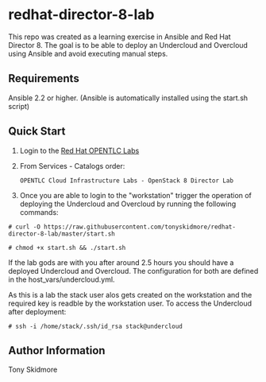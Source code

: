 # redhat-director-8-lab

This repo was created as a learning exercise in Ansible and Red Hat Director 8.  The goal is to be able to deploy an Undercloud and Overcloud
using Ansible and avoid executing manual steps. 

Requirements
------------

Ansible 2.2 or higher. (Ansible is automatically installed using the start.sh script)

## Quick Start

1. Login to the [Red Hat OPENTLC Labs][1] 

2. From Services - Catalogs order: 

       OPENTLC Cloud Infrastructure Labs - OpenStack 8 Director Lab 

3. Once you are able to login to the "workstation" trigger the operation of deploying the Undercloud and Overcloud by running the following commands:

  `# curl -O https://raw.githubusercontent.com/tonyskidmore/redhat-director-8-lab/master/start.sh`

  `# chmod +x start.sh && ./start.sh`

If the lab gods are with you after around 2.5 hours you should have a deployed Undercloud and Overcloud.  The configuration for both are defined in the host_vars/undercloud.yml.

As this is a lab the stack user alos gets created on the workstation and the required key is readble by the workstation user.  To access the Undercloud after deployment:

  `# ssh -i /home/stack/.ssh/id_rsa stack@undercloud`

Author Information
------------------

Tony Skidmore

[1]: https://labs.opentlc.com
